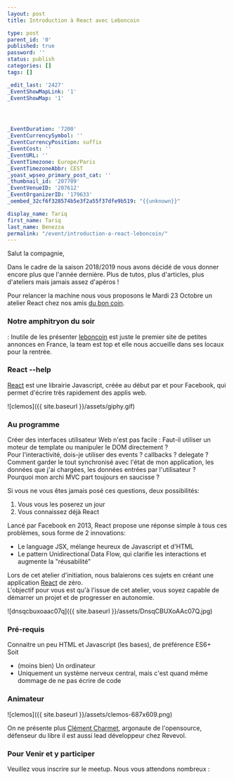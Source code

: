 ```yaml
---
layout: post
title: Introduction à React avec Leboncoin

type: post
parent_id: '0'
published: true
password: ''
status: publish
categories: []
tags: []

_edit_last: '2427'
_EventShowMapLink: '1'
_EventShowMap: '1'




_EventDuration: '7200'
_EventCurrencySymbol: ''
_EventCurrencyPosition: suffix
_EventCost: ''
_EventURL: ''
_EventTimezone: Europe/Paris
_EventTimezoneAbbr: CEST
_yoast_wpseo_primary_post_cat: ''
_thumbnail_id: '207709'
_EventVenueID: '207612'
_EventOrganizerID: '179633'
_oembed_32cf6f328574b5e3f2a55f37dfe9b519: "{{unknown}}"

display_name: Tariq
first_name: Tariq
last_name: Benezza
permalink: "/event/introduction-a-react-leboncoin/"
---
```


Salut la compagnie,

Dans le cadre de la saison 2018/2019 nous avons décidé de vous donner encore plus que l'année dernière. Plus de tutos, plus d'articles, plus d'ateliers mais jamais assez d'apéros !

Pour relancer la machine nous vous proposons le Mardi 23 Octobre un atelier React chez nos amis [du bon coin](https://www.leboncoin.fr/).

### Notre amphitryon du soir
: 
Inutile de les présenter [leboncoin](https://www.leboncoin.fr/) est juste le premier site de petites annonces en France, la team est top et elle nous accueille dans ses locaux pour la rentrée.

### React --help

[React](https://reactjs.org/) est une librairie Javascript, créée au début par et pour Facebook, qui permet d'écrire très rapidement des applis web.

![clemos]({{ site.baseurl }}/assets/giphy.gif)

### Au programme

Créer des interfaces utilisateur Web n'est pas facile
: 
Faut-il utiliser un moteur de template ou manipuler le DOM directement ?  
Pour l'interactivité, dois-je utiliser des events ? callbacks ? delegate ?  
Comment garder le tout synchronisé avec l'état de mon application, les données que j'ai chargées, les données entrées par l'utilisateur ?  
Pourquoi mon archi MVC part toujours en saucisse ?

Si vous ne vous êtes jamais posé ces questions, deux
possibilités: 
1) Vous vous les poserez un jour  
2) Vous connaissez déjà React

Lancé par Facebook en 2013, React propose une réponse simple à tous ces problèmes, sous forme de 2
innovations:  
- Le language JSX, mélange heureux de Javascript et d'HTML  
- Le pattern Unidirectional Data Flow, qui clarifie les interactions et augmente la "réusabilité"

Lors de cet atelier d'initiation, nous balaierons ces sujets en créant une application [React](https://reactjs.org/) de zéro.  
L'objectif pour vous est qu'à l'issue de cet atelier, vous soyez capable de démarrer un projet et de progresser en autonomie.

![dnsqcbuxoaac07q]({{ site.baseurl }}/assets/DnsqCBUXoAAc07Q.jpg)

### Pré-requis

Connaitre un peu HTML et Javascript (les bases), de préférence ES6+  
Soit  

- (moins bien) Un ordinateur  
- Uniquement un système nerveux central, mais c'est quand même dommage de ne pas écrire de code

### Animateur

![clemos]({{ site.baseurl }}/assets/clemos-687x609.png)

On ne présente plus [Clément Charmet](https://github.com/clemos), argonaute de l'opensource, défenseur du libre il est aussi lead développeur chez Revevol.

### Pour Venir et y participer

Veuillez vous inscrire sur le meetup. Nous vous attendons nombreux
: 
